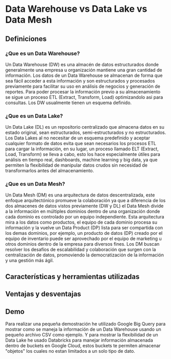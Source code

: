 # Data Warehouse vs Data Lake vs Data Mesh

## Definiciones

### ¿Que es un Data Warehouse?
Un Data Warehouse (DW) es una almacén de datos estructurados donde generalmente una empresa u organización mantiene una gran cantidad de información. Los datos de un Data Warehouse se almacenan de forma que sea fácil acceder a esta información y son estructurados y procesados previamente para facilitar su uso en análisis de negocios y generación de reportes. Para poder procesar la información previo a su almacenamiento se sigue un proceso ETL (Extract, Transform, Load) optimizandolo asi para consultas. Los DW usualmente tienen un esquema definido.

### ¿Que es un Data Lake?
Un Data Lake (DL) es un repositorio centralizado que almacena datos en su estado original, sean estructurados, semi-estructurados y no estructurados. Los Data Lakes al no necesitar de un esquema predefinido y aceptar cualquier formato de datos evita que sean necesarios los procesos ETL para cargar la información, en su lugar, un proceso llamado ELT (Extract, Load, Transform) se lleva a cabo, esto los hace especialmente útiles para análisis en tiempo real, dashboards, machine learning y big data, ya que permiten la flexibilidad de manipular datos crudos sin necesidad de transformarlos antes del almacenamiento.

### ¿Que es un Data Mesh?
Un Data Mesh (DM) es una arquitectura de datos descentralizada, este enfoque arquitectónico promueve la colaboración ya que a diferencia de los dos almacenes de datos vistos previamente (DW y DL) el Data Mesh divide a la información en múltiples dominios dentro de una organización donde cada dominio es controlado por un equipo independiente. Esta arquitectura mira a los datos como productos, el equipo de cada dominio procesa su información y la vuelve un Data Product (DP) lista para ser compartida con los demas dominios, por ejemplo, un producto de datos (DP) creado por el equipo de inventario puede ser aprovechado por el equipo de marketing u otros dominios dentro de la empresa para diversos fines. Los DM buscan resolver los desafíos de escalabilidad y colaboración que surgen con la centralización de datos, promoviendo la democratización de la información y una gestión más ágil.

## Características y herramientas utilizadas


## Ventajas y desventajas


## Demo
Para realizar una pequeña demostración he utilizado Google Big Query para mostrar como se maneja la información de un Data Warehouse usando un pequeño archivo CSV como ejemplo. Y para mostrar la flexibilidad de un Data Lake he usado Databricks para manejar información almacenada dentro de buckets en Google Cloud, estos buckets te permiten almacenar "objetos" los cuales no estan limitados a un solo tipo de dato.
